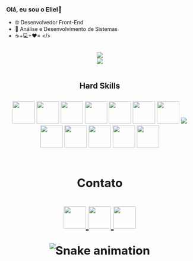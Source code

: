 ### Olá, eu sou o Eliel👋

- 🤓 Desenvolvedor Front-End 
- 🌱 Análise e Desenvolvimento de Sistemas
-  ☕+💻+❤= </>

##

<div align="center">
 <img  src="https://github-readme-stats.vercel.app/api?username=elielgomes&show_icons=true&theme=dark">
</div>

<div align="center">
 <img  src="https://github-readme-stats.vercel.app/api/top-langs/?username=elielgomes&layout=compact)">
</div>

<br>

<h2 align="center">
  Hard Skills
 <h2/>

<div align='center'>
<img  width=60 src="https://cdn.jsdelivr.net/gh/devicons/devicon/icons/typescript/typescript-original.svg" />
<img width=60 src="https://cdn.jsdelivr.net/gh/devicons/devicon/icons/javascript/javascript-original.svg" />
<img width=60 src="https://cdn.jsdelivr.net/gh/devicons/devicon/icons/nodejs/nodejs-original.svg" />
<img width=60 src="https://cdn.jsdelivr.net/gh/devicons/devicon/icons/nextjs/nextjs-original.svg" />
<img width=60 src="https://cdn.jsdelivr.net/gh/devicons/devicon/icons/react/react-original.svg" />
<img width=60 src="https://cdn.jsdelivr.net/gh/devicons/devicon/icons/express/express-original.svg" />
<img width=60 src="https://cdn.jsdelivr.net/gh/devicons/devicon/icons/mongodb/mongodb-original.svg" />
<img src="https://cdn.jsdelivr.net/gh/devicons/devicon/icons/git/git-original.svg" />
<img width=60 src="https://cdn.jsdelivr.net/gh/devicons/devicon/icons/bulma/bulma-plain.svg" />
<img width=60 src="https://cdn.jsdelivr.net/gh/devicons/devicon/icons/bootstrap/bootstrap-original.svg" />
<img width=60 src="https://cdn.jsdelivr.net/gh/devicons/devicon/icons/sass/sass-original.svg" />
<img width=60 src="https://cdn.jsdelivr.net/gh/devicons/devicon/icons/html5/html5-original.svg" />
<img width=60 src="https://cdn.jsdelivr.net/gh/devicons/devicon/icons/css3/css3-original.svg" />         
<div/>

         
<br>
  
 <h2 align="center">
  Contato
 <h2/>
  
<div>
  
<a href="https://www.linkedin.com/in/eliel-gomes-hyertquist/" target="_blank">
 <img width="60" height="60" src="https://cdn.jsdelivr.net/gh/devicons/devicon/icons/linkedin/linkedin-original.svg" />
<a/>
 
 
<a href="mailto:elielgomespg@gmail.com">
  <img width="60" height="60" src="https://user-images.githubusercontent.com/108281436/196708604-30cdb224-b56c-4599-8c5d-0b9842f3db91.png" />
 </a>
 
<a href="mailto:elielgomespg@hotmail.com">
 <img width="60" height="60" src="https://user-images.githubusercontent.com/108281436/196708879-9b543238-4a05-4b37-b01a-27992f16868b.png">
 </a>


![Snake animation](https://github.com/elielgomes/elielgomes/blob/output/github-contribution-grid-snake.svg)                                                                </div>                                                                             
                                                                                                                                                  
